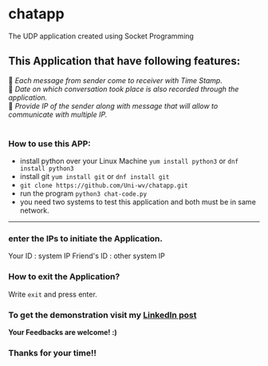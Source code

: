 # chatapp
The UDP application created using Socket Programming

## This Application that have following features:
🔹 *Each message from sender come to receiver with Time Stamp.*<br/>
🔹 *Date on which conversation took place is also recorded through the application.*<br/>
🔹 *Provide IP of the sender along with message that will allow to communicate with multiple IP.*<br/><br/>


### How to use this APP:
- install python over your Linux Machine `yum install python3` or `dnf install python3`
- install git `yum install git` or `dnf install git`
- `git clone https://github.com/Uni-wv/chatapp.git`
- run the program `python3 chat-code.py`
- you need two systems to test this application and both must be in same network.

---

### enter the IPs to initiate the Application.

Your ID : system IP
Friend's ID : other system IP

### How to exit the Application?

Write `exit` and press enter.
 
### To get the demonstration visit my [LinkedIn post](https://www.linkedin.com/posts/akanksha-singh-975130171_vimaldaga-righteducation-educationredefine-activity-6764586718436880384-fcCQ)

**Your Feedbacks are welcome! :)**

### Thanks for your time!! 

